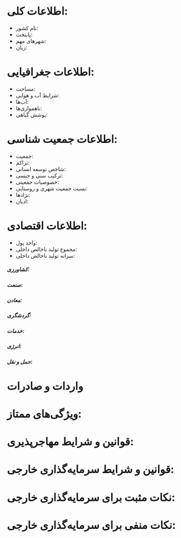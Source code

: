 # اطلاعات کلی:
* نام کشور:
* پابتخت:
* شهرهای مهم:
* زبان:

# اطلاعات جغرافیایی:
* مساحت:
* شرایط آب و هوایی:
* آب‌ها:
* ناهمواری‌ها:
* پوشش گیاهی:

# اطلاعات جمعیت شناسی:
* جمعیت:
* تراکم:
* شاخص توسعه انسانی:
* ترکیب سنی و جنسی:
* خصوصیات جمعیتی:
* نسبت جمعیت شهری و روستایی:
* نژادها:
* ادیان:

# اطلاعات اقتصادی:
* واحد پول:
* مجموع تولید ناخالص داخلی:
* سرانه تولید ناخالص داخلی:

##### کشاورزی:

##### صنعت:

##### معادن:

##### گردشگری:

##### خدمات:

##### انرژی:

##### حمل و نقل:

# واردات و صادرات


# ویژگی‌های ممتاز:


# قوانین و شرایط مهاجرپذیری:


# قوانین و شرایط سرمایه‌گذاری خارجی:


# نکات مثبت برای سرمایه‌گذاری خارجی:


# نکات منفی برای سرمایه‌گذاری خارجی:

